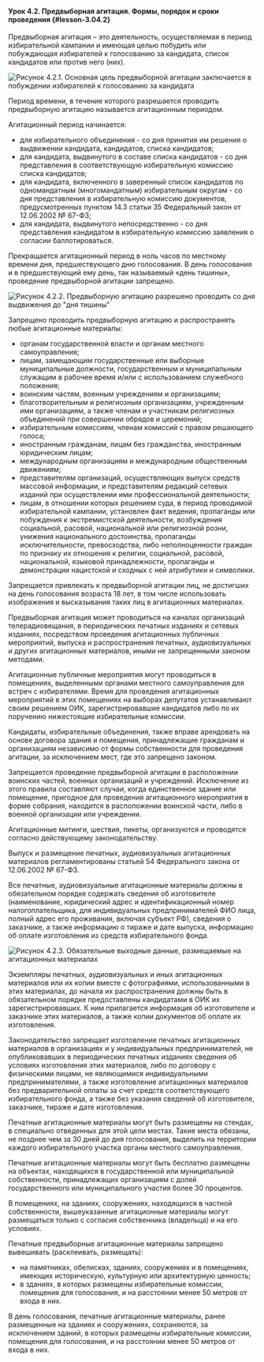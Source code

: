#### Урок 4.2. Предвыборная агитация. Формы, порядок и сроки проведения {#lesson-3.04.2}

Предвыборная агитация – это деятельность, осуществляемая в период избирательной кампании и имеющая целью побудить или побуждающая избирателей к голосованию за кандидата, список кандидатов или против него (них).

![Рисунок 4.2.1. Основная цель предвыборной агитации заключается в побуждении избирателей к голосованию за кандидата ](./3.04.2.1.svg)

Период времени, в течение которого разрешается проводить предвыборную агитацию называется агитационным периодом.

Агитационный период начинается:

- для избирательного объединения - со дня принятия им решения о выдвижении кандидата, кандидатов, списка кандидатов;
- для кандидата, выдвинутого в составе списка кандидатов - со дня представления в соответствующую избирательную комиссию списка кандидатов;
- для кандидата, включенного в заверенный список кандидатов по одномандатным (многомандатным) избирательным округам - со дня представления в избирательную комиссию документов, предусмотренных пунктом 14.3 статьи 35 Федеральный закон от 12.06.2002 № 67-ФЗ;
- для кандидата, выдвинутого непосредственно - со дня представления кандидатом в избирательную комиссию заявления о согласии баллотироваться.

Прекращается агитационный период в ноль часов по местному времени дня, предшествующего дню голосования.
В день голосования и в предшествующий ему день, так называемый «день тишины», проведение предвыборной агитации запрещено. 

![Рисунок 4.2.2. Предвыборную агитацию разрешено проводить со дня выдвижения до "дня тишины" ](./3.04.2.2.svg)

Запрещено проводить предвыборную агитацию и распространять любые агитационные материалы:

- органам государственной власти и органам местного самоуправления;
- лицам, замещающим государственные или выборные муниципальные должности, государственным и муниципальным служащим в рабочее время и/или с использованием служебного положения;
- воинским частям, военным учреждениям и организациям;
- благотворительным и религиозным организациям, учрежденным ими организациям, а также членам и участникам религиозных объединений при совершении обрядов и церемоний;
- избирательным комиссиям, членам комиссий с правом решающего голоса;
- иностранным гражданам, лицам без гражданства, иностранным юридическим лицам;
- международным организациям и международным общественным движениям;
- представителям организаций, осуществляющих выпуск средств массовой информации, и представителям редакций сетевых изданий при осуществлении ими профессиональной деятельности;
- лицам, в отношении которых решением суда, в период проводимой избирательной кампании, установлен факт ведения, пропаганды или побуждения к экстремистской деятельности, возбуждения социальной, расовой, национальной или религиозной розни, унижения национального достоинства, пропаганды исключительности, превосходства, либо неполноценности граждан по признаку их отношения к религии, социальной, расовой, национальной, языковой принадлежности, пропаганды и демонстрации нацистской и сходных с ней атрибутики и символики.

Запрещается привлекать к предвыборной агитации лиц, не достигших на день голосования возраста 18 лет, в том числе использовать изображения и высказывания таких лиц в агитационных материалах. 

Предвыборная агитация может проводиться на каналах организаций телерадиовещания, в периодических печатных изданиях и сетевых изданиях, посредством проведения агитационных публичных мероприятий, выпуска и распространения печатных, аудиовизуальных и других агитационных материалов, иными не запрещенными законом методами.

Агитационные публичные мероприятия могут проводиться в помещениях, выделенными органами местного самоуправления для встреч с избирателями. 
Время для проведения агитационных мероприятий в этих помещениях на выборах депутатов устанавливают своим решением ОИК, зарегистрировавшие кандидатов либо по их поручению нижестоящие избирательные комиссии.

Кандидаты, избирательные объединения, также вправе арендовать на основе договора здания и помещения, принадлежащие гражданам и организациям независимо от формы собственности для проведения агитации, за исключением мест, где это запрещено законом.

Запрещается проведение предвыборной агитации в расположении воинских частей, военных организаций и учреждений. Исключение из этого правила составляют случаи, когда единственное здание или помещение, пригодное для проведения агитационного мероприятия в форме собрания, находится в расположении воинской части, либо в военной организации или учреждении.

Агитационные митинги, шествия, пикеты, организуются и проводятся согласно действующему законодательству.

Выпуск и размещение печатных, аудиовизуальных агитационных материалов регламентированы статьей 54 Федерального закона от 12.06.2002 № 67-ФЗ.

Все печатные, аудиовизуальные агитационные материалы должны в обязательном порядке содержать сведения об изготовителе (наименование, юридический адрес и идентификационный номер налогоплательщика, для индивидуальных предпринимателей ФИО лица, полный адрес его проживания, включая субъект РФ), сведения о заказчике, а также информацию о тираже и дате выпуска, информацию об оплате изготовления из средств избирательного фонда.

![Рисунок 4.2.3. Обязательные выходные данные, размещаемые на агитационных материалах ](./3.04.2.3.svg)

Экземпляры печатных, аудиовизуальных и иных агитационных материалов или их копии вместе с фотографиями, использованными в этих материалах, до начала их распространения должны быть в обязательном порядке предоставлены кандидатами в ОИК их зарегистрировавших. К ним прилагается информация об изготовителе и заказчике этих материалов, а также копии документов об оплате их изготовления.

Законодательство запрещает изготовление печатных агитационных материалов в организациях и у индивидуальных предпринимателей, не опубликовавших в периодических печатных изданиях сведения об условиях изготовления этих материалов, либо по договору с физическими лицами, не являющимися индивидуальными предпринимателями, а также изготовление агитационных материалов без предварительной оплаты за счет средств соответствующего избирательного фонда, а также без указания сведений об изготовителе, заказчике, тираже и дате изготовления. 

Печатные агитационные материалы могут быть размещены на стендах, в специально отведенных для этой цели местах. Такие места обязаны, не позднее чем за 30 дней до дня голосования, выделить на территории каждого избирательного участка органы местного самоуправления.

Печатные агитационные материалы могут быть бесплатно размещены на объектах, находящихся в государственной или муниципальной собственности, принадлежащих организациям с долей государственного или муниципального участия более 30 процентов. 

В помещениях, на зданиях, сооружениях, находящихся в частной собственности, вышеуказанные агитационные материалы могут размещаться только с согласия собственника (владельца) и на его условиях. 

Печатные предвыборные агитационные материалы запрещено вывешивать (расклеивать, размещать):

- на памятниках, обелисках, зданиях, сооружениях и в помещениях, имеющих историческую, культурную или архитектурную ценность;
- в зданиях, в которых размещены избирательные комиссии, помещения для голосования, и на расстоянии менее 50 метров от входа в них.

В день голосования, печатные агитационные материалы, ранее размещенные на зданиях и сооружениях, сохраняются, за исключением зданий, в которых размещены избирательные комиссии, помещения для голосования, и на расстоянии менее 50 метров от входа в них.
